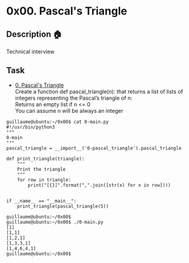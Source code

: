# 0x00. Pascal's Triangle

## Description :house:
Technical interview

## Task
* [0. Pascal's Triangle](./0-pascal_triangle.py)<br>
Create a function def pascal_triangle(n): that returns a list of lists of integers representing the Pascal’s triangle of n:
<br>Returns an empty list if n <= 0
<br>You can assume n will be always an integer<br>
```
guillaume@ubuntu:~/0x00$ cat 0-main.py
#!/usr/bin/python3
"""
0-main
"""
pascal_triangle = __import__('0-pascal_triangle').pascal_triangle

def print_triangle(triangle):
    """
    Print the triangle
    """
    for row in triangle:
        print("[{}]".format(",".join([str(x) for x in row])))


if __name__ == "__main__":
    print_triangle(pascal_triangle(5))

guillaume@ubuntu:~/0x00$ 
guillaume@ubuntu:~/0x00$ ./0-main.py
[1]
[1,1]
[1,2,1]
[1,3,3,1]
[1,4,6,4,1]
guillaume@ubuntu:~/0x00$
```

